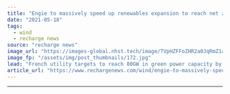 ```yaml
---
title: "Engie to massively speed up renewables expansion to reach net zero in 2045"
date: "2021-05-18"
tags: 
  - wind
  - recharge news
source: "recharge news"
image_url: "https://images-global.nhst.tech/image/TVpHZFFoZHR2a0JqRmZ1aW5mbEx1U2RQekFzREtQZVEwOGhIaWR1Vk5Gcz0=/nhst/binary/3e682d86e0bcf8af742c8341e52fa1b1"
image_fp: "/assets/img/post_thumbnails/172.jpg"
lead: "French utility targets to reach 80GW in green power capacity by 2030, trying to tap into massive additions expected in its markets"
article_url: "https://www.rechargenews.com/wind/engie-to-massively-speed-up-renewables-expansion-to-reach-net-zero-in-2045/2-1-1012161"
---
```


---

